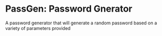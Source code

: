 # PassGen: Password Gnerator

A password generator that will generate a random password based on a variety of parameters provided